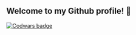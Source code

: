 
## Welcome to my Github profile! 👋
[![Codwars badge](https://www.codewars.com/users/Maksim_SinicbIn/badges/small?theme=dark)](https://www.codewars.com/users/Maksim_SinicbIn)
<!--
**MaksimSinicbIn/MaksimSinicbIn** is a ✨ _special_ ✨ repository because its `README.md` (this file) appears on your GitHub profile.

Here are some ideas to get you started:

- 🔭 I’m currently working on ...
- 🌱 I’m currently learning ...
- 👯 I’m looking to collaborate on ...
- 🤔 I’m looking for help with ...
- 💬 Ask me about ...
- 📫 How to reach me: ...
- 😄 Pronouns: ...
- ⚡ Fun fact: ...
-->
